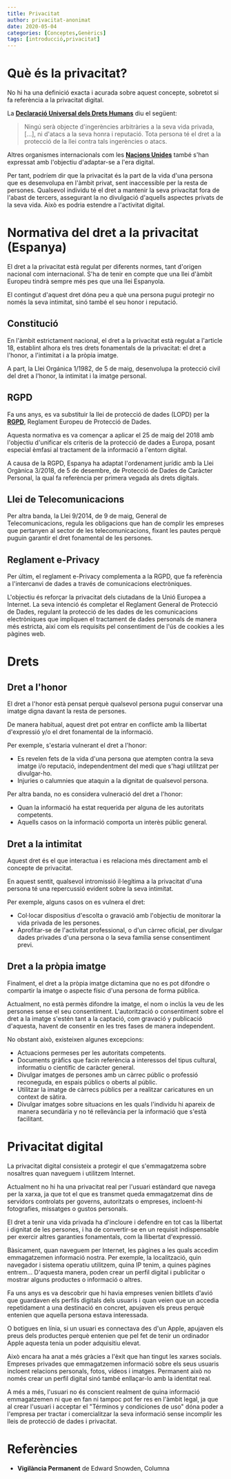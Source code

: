 ```yaml
---
title: Privacitat
author: privacitat-anonimat
date: 2020-05-04
categories: [Conceptes,Genèrics]
tags: [introducció,privacitat]
---
```


# Què és la privacitat?
No hi ha una definició exacta i acurada sobre aquest concepte, sobretot si fa referència a la privacitat digital.

La [**Declaració Universal dels Drets Humans**](https://dudh.es/tag/privacidad/) diu el següent:

> Ningú serà objecte d'ingerències arbitràries a la seva vida privada, [...], ni d'atacs a la seva honra i reputació. Tota persona té el dret a la protecció de la llei contra tals ingerències o atacs.

Altres organismes internacionals com les [**Nacions Unides**](https://www.acnur.org/fileadmin/Documentos/BDL/2017/10904.pdf) també s'han expressat amb l'objectiu d'adaptar-se a l'era digital.

Per tant, podríem dir que la privacitat és la part de la vida d'una persona que es desenvolupa en l'àmbit privat, sent inaccessible per la resta de persones.
Qualsevol individu té el dret a mantenir la seva privacitat fora de l'abast de tercers, assegurant la no divulgació d'aquells aspectes privats de la seva vida. Això es podria estendre a l'activitat digital.


# Normativa del dret a la privacitat (Espanya)
El dret a la privacitat està regulat per diferents normes, tant d'origen nacional com internacional. S'ha de tenir en compte que una llei d'àmbit Europeu tindrà sempre més pes que una llei Espanyola.

El contingut d'aquest dret dóna peu a què una persona pugui protegir no només la seva intimitat, sinó també el seu honor i reputació.

## Constitució
En l'àmbit estrictament nacional, el dret a la privacitat està regulat a l'article 18, establint alhora els tres drets fonamentals de la privacitat: el dret a l'honor, a l'intimitat i a la pròpia imatge.

A part, la Llei Orgánica 1/1982, de 5 de maig, desenvolupa la protecció civil del dret a l'honor, la intimitat i la imatge personal.

## RGPD
Fa uns anys, es va substituir la llei de protecció de dades (LOPD) per la [**RGPD**](https://protecciondatos-lopd.com/empresas/nueva-ley-proteccion-datos-2018/), Reglament Europeu de Protecció de Dades.

Aquesta normativa es va començar a aplicar el 25 de maig del 2018 amb l'objectiu d'unificar els criteris de la protecció de dades a Europa, posant especial èmfasi al tractament de la informació a l'entorn digital.

A causa de la RGPD, Espanya ha adaptat l'ordenament jurídic amb la Llei Orgànica 3/2018, de 5 de desembre, de Protecció de Dades de Caràcter Personal, la qual fa referència per primera vegada als drets digitals.

## Llei de Telecomunicacions

Per altra banda, la Llei 9/2014, de 9 de maig, General de Telecomunicacions, regula les obligacions que han de complir les empreses que pertanyen al sector de les telecomunicacions, fixant les pautes perquè puguin garantir el dret fonamental de les persones.

## Reglament e-Privacy

Per últim, el reglament e-Privacy complementa a la RGPD, que fa referència a l'intercanvi de dades a través de comunicacions electròniques.

L'objectiu és reforçar la privacitat dels ciutadans de la Unió Europea a Internet. La seva intenció és completar el Reglament General de Protecció de Dades, regulant la protecció de les dades de les comunicacions electròniques que impliquen el tractament de dades personals de manera més estricta, així com els requisits pel consentiment de l'ús de cookies a les pàgines web.


# Drets
## Dret a l'honor
El dret a l'honor està pensat perquè qualsevol persona pugui conservar una imatge digna davant la resta de persones.

De manera habitual, aquest dret pot entrar en conflicte amb la llibertat d'expressió y/o el dret fonamental de la informació.

Per exemple, s'estaria vulnerant el dret a l'honor:
* Es revelen fets de la vida d'una persona que atempten contra la seva imatge i/o reputació, independentment del medi que s'hagi utilitzat per divulgar-ho.
* Injuries o calumnies que ataquin a la dignitat de qualsevol persona.

Per altra banda, no es considera vulneració del dret a l'honor:
* Quan la informació ha estat requerida per alguna de les autoritats competents.
* Aquells casos on la informació comporta un interès públic general.

## Dret a la intimitat
Aquest dret és el que interactua i es relaciona més directament amb el concepte de privacitat.

En aquest sentit, qualsevol intromissió il·legítima a la privacitat d'una persona té una repercussió evident sobre la seva intimitat.

Per exemple, alguns casos on es vulnera el dret:
* Col·locar dispositius d'escolta o gravació amb l'objectiu de monitorar la vida privada de les persones.
* Aprofitar-se de l'activitat professional, o d'un càrrec oficial, per divulgar dades privades d'una persona o la seva família sense consentiment previ.

## Dret a la pròpia imatge
Finalment, el dret a la pròpia imatge dictamina que no es pot difondre o compartir la imatge o aspecte físic d'una persona de forma pública.

Actualment, no està permès difondre la imatge, el nom o inclús la veu de les persones sense el seu consentiment. L'autorització o consentiment sobre el dret a la imatge s'estén tant a la captació, com gravació y publicació d'aquesta, havent de consentir en les tres fases de manera independent.

No obstant això, existeixen algunes excepcions:
* Actuacions permeses per les autoritats competents.
* Documents gràfics que facin referència a interessos del tipus cultural, informatiu o científic de caràcter general.
* Divulgar imatges de persones amb un càrrec públic o professió reconeguda, en espais públics o oberts al públic.
* Utilitzar la imatge de càrrecs públics per a realitzar caricatures en un context de sàtira.
* Divulgar imatges sobre situacions en les quals l'individu hi apareix de manera secundària y no té rellevància per la informació que s'està facilitant.


# Privacitat digital
La privacitat digital consisteix a protegir el que s'emmagatzema sobre nosaltres quan naveguem i utilitzem Internet.

Actualment no hi ha una privacitat real per l'usuari estàndard que navega per la xarxa, ja que tot el que es transmet queda emmagatzemat dins de servidors controlats per governs, autoritzats o empreses, incloent-hi fotografies, missatges o gustos personals.

El dret a tenir una vida privada ha d'incloure i defendre en tot cas la llibertat i dignitat de les persones, i ha de convertir-se en un requisit indispensable per exercir altres garanties fonamentals, com la llibertat d'expressió.

Bàsicament, quan naveguem per Internet, les pàgines a les quals accedim emmagatzemen informació nostra. Per exemple, la localització, quin navegador i sistema operatiu utilitzem, quina IP tenim, a quines pàgines entrem... D'aquesta manera, poden crear un perfil digital i publicitar o mostrar alguns productes o informació o altres.

Fa uns anys es va descobrir que hi havia empreses venien bitllets d'avió que guardaven els perfils digitals dels usuaris i quan veien que un accedia repetidament a una destinació en concret, apujaven els preus perquè entenien que aquella persona estava interessada.

O botigues en línia, si un usuari es connectava des d'un Apple, apujaven els preus dels productes perquè entenien que pel fet de tenir un ordinador Apple aquesta tenia un poder adquisitiu elevat.

Això encara ha anat a més gràcies a l'èxit que han tingut les xarxes socials. Empreses privades que emmagatzemen informació sobre els seus usuaris incloent relacions personals, fotos, vídeos i imatges. Permanent això no només crear un perfil digital sinó també enllaçar-lo amb la identitat real.

A més a més, l'usuari no és conscient realment de quina informació emmagatzemen ni que en fan ni tampoc pot fer res en l'àmbit legal, ja que al crear l'usuari i acceptar el "Términos y condiciones de uso" dóna poder a l'empresa per tractar i comercialitzar la seva informació sense incomplir les lleis de protecció de dades i privacitat.


# Referències
* **Vigilància Permanent** de Edward Snowden, Columna